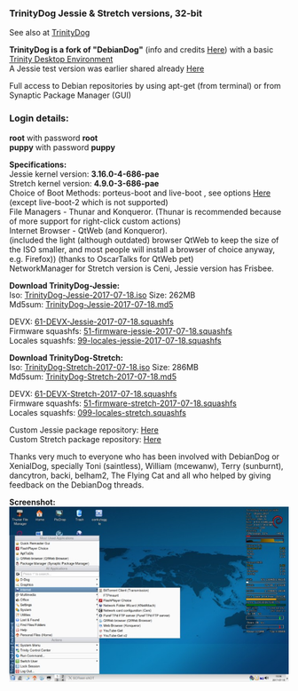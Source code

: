 
### TrinityDog Jessie & Stretch versions, 32-bit

See also at [TrinityDog](https://debiandog.github.io/doglinux/zz06-trinitydog.html)     

**TrinityDog is a fork of "DebianDog"** (info and credits [Here](index.html)) with a basic [Trinity Desktop Environment](https://www.trinitydesktop.org/)       
A Jessie test version was earlier shared already [Here](http://murga-linux.com/puppy/viewtopic.php?p=945453#945453)           

Full access to Debian repositories by using apt-get (from terminal) or from Synaptic Package Manager (GUI)     

### Login details:    
**root** with password **root**        
**puppy** with password **puppy**    

**Specifications:**   
Jessie kernel version: **3.16.0-4-686-pae**  
Stretch kernel version: **4.9.0-3-686-pae**             
Choice of Boot Methods: porteus-boot and live-boot , see options [Here](https://github.com/DebianDog/Jessie/wiki/Boot-methods) (except live-boot-2 which is not supported)            
File Managers - Thunar and Konqueror.
(Thunar is recommended because of more support for right-click custom actions)    
Internet Browser - QtWeb (and Konqueror).   
(included the light (although outdated) browser QtWeb to keep the size of the ISO smaller, and most people will install a browser of choice anyway, e.g. Firefox))
(thanks to OscarTalks for QtWeb pet)     
NetworkManager for Stretch version is Ceni, Jessie version has Frisbee.

**Download TrinityDog-Jessie:**   
Iso: [TrinityDog-Jessie-2017-07-18.iso](https://github.com/DebianDog/trinitydog/releases/download/v1.0/TrinityDog-Jessie-2017-07-18.iso) Size: 262MB           
Md5sum: [TrinityDog-Jessie-2017-07-18.md5](https://github.com/DebianDog/trinitydog/releases/download/v1.0/TrinityDog-Jessie-2017-07-18.md5)        

DEVX: [61-DEVX-Jessie-2017-07-18.squashfs](https://github.com/DebianDog/trinitydog/releases/download/v1.0/61-DEVX-Jessie-2017-07-18.squashfs)        
Firmware squashfs: [51-firmware-jessie-2017-07-18.squashfs](https://github.com/DebianDog/trinitydog/releases/download/v1.0/51-firmware-jessie-2017-07-18.squashfs)            
Locales squashfs: [99-locales-jessie-2017-07-18.squashfs](https://debiandog.github.io/Misc/Jessie/i386/Packages/SFS/99-locales-jessie-2017-07-18.squashfs)        
        

**Download TrinityDog-Stretch:**   
Iso: [TrinityDog-Stretch-2017-07-18.iso](https://github.com/DebianDog/trinitydog/releases/download/v2.0/TrinityDog-Stretch-2017-07-18.iso) Size: 286MB           
Md5sum: [TrinityDog-Stretch-2017-07-18.md5](https://github.com/DebianDog/trinitydog/releases/download/v2.0/TrinityDog-Stretch-2017-07-18.md5)     

DEVX: [61-DEVX-Stretch-2017-07-18.squashfs](https://github.com/DebianDog/trinitydog/releases/download/v2.0/61-DEVX-Stretch-2017-07-18.squashfs)     
Firmware squashfs: [51-firmware-stretch-2017-07-18.squashfs](https://github.com/DebianDog/trinitydog/releases/download/v2.0/51-firmware-stretch-2017-07-18.squashfs)         
Locales squashfs: [099-locales-stretch.squashfs](https://debiandog.github.io/Misc/Stretch/i386/Packages/SFS/099-locales-stretch.squashfs)    

Custom Jessie package repository:  [Here](https://debiandog.github.io/Jessie/i386/Packages/)       
Custom Stretch package repository:  [Here](https://fredx181.github.io/StretchDog/i386/Packages/)               

Thanks very much to everyone who has been involved with DebianDog or XenialDog, specially Toni (saintless), William (mcewanw), Terry (sunburnt), dancytron, backi, belham2, The Flying Cat and all who helped by giving feedback on the DebianDog threads.   

**Screenshot:**                  
![TrinityDog](TrinityDog.jpg) 




